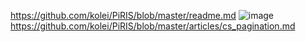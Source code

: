 https://github.com/kolei/PiRIS/blob/master/readme.md
![image](https://user-images.githubusercontent.com/52165649/144180768-01c07df3-ab40-48fb-9233-97f39f335333.png)
https://github.com/kolei/PiRIS/blob/master/articles/cs_pagination.md
